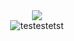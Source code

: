 <div align="center">
<img src="https://cdn.discordapp.com/emojis/774868681586114580.gif?v=1"/><br/>
<img alt="testestetst" src="https://img.shields.io/badge/test-test2-ff4bff">
